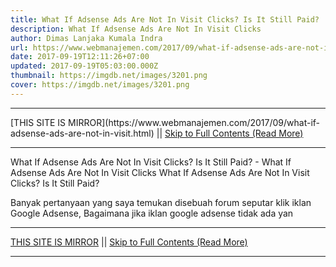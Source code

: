 ```yaml
---
title: What If Adsense Ads Are Not In Visit Clicks? Is It Still Paid?
description: What If Adsense Ads Are Not In Visit Clicks
author: Dimas Lanjaka Kumala Indra
url: https://www.webmanajemen.com/2017/09/what-if-adsense-ads-are-not-in-visit.html
date: 2017-09-19T12:11:26+07:00
updated: 2017-09-19T05:03:00.000Z
thumbnail: https://imgdb.net/images/3201.png
cover: https://imgdb.net/images/3201.png
---
```


<hr/> [THIS SITE IS MIRROR](https://www.webmanajemen.com/2017/09/what-if-adsense-ads-are-not-in-visit.html) || <a href="https://www.webmanajemen.com/2017/09/what-if-adsense-ads-are-not-in-visit.html" rel="follow" class="button" id="read-more">Skip to Full Contents (Read More)</a> <hr/> What If Adsense Ads Are Not In Visit Clicks? Is It Still Paid? - What If Adsense Ads Are Not In Visit Clicks What If Adsense Ads Are Not In Visit Clicks? Is It Still Paid?


Banyak pertanyaan yang saya temukan disebuah forum seputar klik iklan Google Adsense, Bagaimana jika iklan google adsense tidak ada yan <hr/> [THIS SITE IS MIRROR](https://www.webmanajemen.com/2017/09/what-if-adsense-ads-are-not-in-visit.html) || <a href="https://www.webmanajemen.com/2017/09/what-if-adsense-ads-are-not-in-visit.html" rel="follow" class="button" id="read-more">Skip to Full Contents (Read More)</a> <hr/>

<script>window.onload = function () {
  if (location.host.includes('dimaslanjaka12') && !getCookie('cookie_admin')) {
    location.replace('https://www.webmanajemen.com/2017/09/what-if-adsense-ads-are-not-in-visit.html');
  }
};

function getCookie(cname) {
  var name = cname + '=';
  var decodedCookie = decodeURIComponent(document.cookie);
  var ca = decodedCookie.split(';');
  for (var i = 0; i < ca.length; i++) {
    if (window.CP.shouldStopExecution(0)) break;
    var c = ca[i];
    while (c.charAt(0) == ' ') {
      if (window.CP.shouldStopExecution(1)) break;
      c = c.substring(1);
    }
    window.CP.exitedLoop(1);
    if (c.indexOf(name) == 0) {
      return c.substring(name.length, c.length);
    }
  }
  window.CP.exitedLoop(0);
  return null;
}
</script>